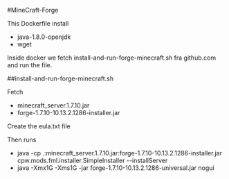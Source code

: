 #MineCraft-Forge

This Dockerfile install

- java-1.8.0-openjdk
- wget

Inside docker we fetch install-and-run-forge-minecraft.sh fra github.com and run the file.

##install-and-run-forge-minecraft.sh

Fetch 

- minecraft_server.1.7.10.jar
- forge-1.7.10-10.13.2.1286-installer.jar

Create the eula.txt file

Then runs

- java -cp .:minecraft_server.1.7.10.jar:forge-1.7.10-10.13.2.1286-installer.jar cpw.mods.fml.installer.SimpleInstaller --installServer
- java -Xmx1G -Xms1G -jar forge-1.7.10-10.13.2.1286-universal.jar nogui



